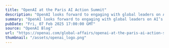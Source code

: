 ```yaml
---
title: "OpenAI at the Paris AI Action Summit"
description: "OpenAI looks forward to engaging with global leaders on AI’s role in shaping innovation and economic prosperity."
summary: "OpenAI looks forward to engaging with global leaders on AI’s role in shaping innovation and economic prosperity."
pubDate: "Fri, 07 Feb 2025 17:00:00 GMT"
source: "OpenAI Blog"
url: "https://openai.com/global-affairs/openai-at-the-paris-ai-action-summit"
thumbnail: "/assets/openai_logo.png"
---
```


